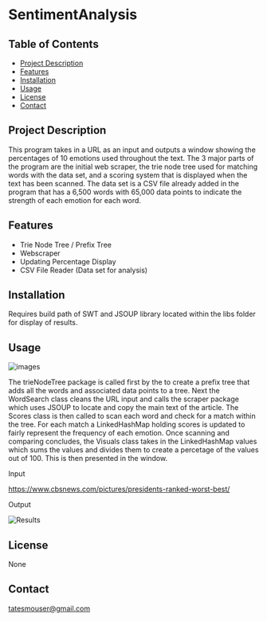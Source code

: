 # SentimentAnalysis

## Table of Contents

- [Project Description](#project-description)
- [Features](#features)
- [Installation](#installation)
- [Usage](#usage)
- [License](#license)
- [Contact](#contact)

## Project Description
This program takes in a URL as an input and outputs a window showing the percentages of 10 emotions used throughout the text. The 3 major parts of the program are the initial web scraper, the trie node tree used for matching words with the data set, and a scoring system that is displayed when the text has been scanned. The data set is a CSV file already added in the program that has a 6,500 words with 65,000 data points to indicate the strength of each emotion for each word. 

## Features

- Trie Node Tree / Prefix Tree
- Webscraper
- Updating Percentage Display
- CSV File Reader (Data set for analysis)

## Installation
Requires build path of SWT and JSOUP library located within the libs folder for display of results.

## Usage
![images](https://github.com/tatemouser/SentimentAnalysis/assets/114375692/22bd8059-3dda-43f5-a137-f7843126a2d7)

The trieNodeTree package is called first by the to create a prefix tree that adds all the words and associated data points to a tree.
Next the WordSearch class cleans the URL input and calls the scraper package which uses JSOUP to locate and copy the main text of the article. 
The Scores class is then called to scan each word and check for a match within the tree. For each match a LinkedHashMap holding scores is updated to fairly represent the frequency of each emotion.
Once scanning and comparing concludes, the Visuals class takes in the LinkedHashMap values which sums the values and divides them to create a percetage of the values out of 100. This is then presented in the window.

Input

https://www.cbsnews.com/pictures/presidents-ranked-worst-best/

Output

![Results](https://github.com/tatemouser/SentimentAnalysis/assets/114375692/76837dca-fc50-4bee-b352-0cdcca7009d6)

## License
None

## Contact
tatesmouser@gmail.com
